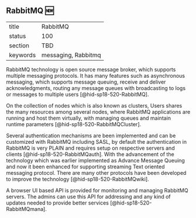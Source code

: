 ## RabbitMQ :new:


|          |          |
| -------- | -------- |
| title    | RabbitMQ |
| status   | 100       |
| section  | TBD      |
| keywords | messaging, Rabbitmq      |

RabbitMQ technology is open source message broker, which supports multiple 
messaging protocols. It has many features such as asynchronous messaging, 
which supports message queuing, receive and deliver acknowledgments, 
routing any message queues with broadcasting to logs or messages to 
multiple users [@hid-sp18-520-RabbitMQ].

On the collection of nodes which is also known as clusters, Users 
shares the many resources among several nodes, where RabbitMQ applications 
are running and host them virtually, with managing queues and maintain 
runtime parameters [@hid-sp18-520-RabbitMQCluster].

Several authentication mechanisms are been implemented and can be 
customized with RabbitMQ including SASL, by default the authentication in 
RabbitMQ is very PLAIN and requires setup on respective servers and clients 
[@hid-sp18-520-RabbitMQauth]. With the advancement of the technology which 
was earlier implemented as Advance Message Queuing and now it been enhanced 
for supporting streaming Text oriented messaging protocol. There are many 
other protocols have been developed to improve the technology 
[@hid-sp18-520-RabbitMQwiki].

A browser UI based API is provided for monitoring and managing RabbitMQ 
servers. The admins can use this API for addressing and any kind of updates 
needed to provide better services [@hid-sp18-520-RabbitMQmana].
